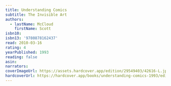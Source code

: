 ```yaml
---
title: Understanding Comics
subtitle: The Invisible Art
authors:
  - lastName: McCloud
    firstName: Scott
isbn10:
isbn13: '9780878162437'
read: 2010-03-16
rating: 4
yearPublished: 1993
reading: false
asin:
narrators:
coverImageUrl: https://assets.hardcover.app/edition/29549403/42616-L.jpg
hardcoverUrl: https://hardcover.app/books/understanding-comics-1993/editions/30762610
---
```

